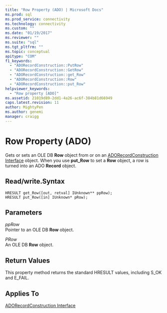 ```yaml
---
title: "Row Property (ADO) | Microsoft Docs"
ms.prod: sql
ms.prod_service: connectivity
ms.technology: connectivity
ms.custom: ""
ms.date: "01/19/2017"
ms.reviewer: ""
ms.suite: "sql"
ms.tgt_pltfrm: ""
ms.topic: conceptual
apitype: "COM"
f1_keywords: 
  - "ADORecordConstruction::PutRow"
  - "ADORecordConstruction::GetRow"
  - "ADORecordConstruction::get_Row"
  - "ADORecordConstruction::Row"
  - "ADORecordConstruction::put_Row"
helpviewer_keywords: 
  - "Row property [ADO]"
ms.assetid: 21019d89-2dd1-4a26-ac6f-384b81d66949
caps.latest.revision: 11
author: MightyPen
ms.author: genemi
manager: craigg
---
```

# Row Property (ADO)
Gets or sets an OLE DB **Row** object from or on an [ADORecordConstruction Interface](../../../ado/reference/ado-api/adorecordconstruction-interface.md) object. When you use **put_Row** to set a **Row** object, a row is turned into an ADO **Record** object.  
  
## Read/write.Syntax  
  
```  
HRESULT get_Row([out, retval] IUnknown** ppRow);  
HRESULT put_Row([in] IUnknown* pRow);  
```  
  
## Parameters  
 *ppRow*  
 Pointer to an OLE DB **Row** object.  
  
 *PRow*  
 An OLE DB **Row** object.  
  
## Return Values  
 This property method returns the standard HRESULT values, including S_OK and E_FAIL.  
  
## Applies To  
 [ADORecordConstruction Interface](../../../ado/reference/ado-api/adorecordconstruction-interface.md)
